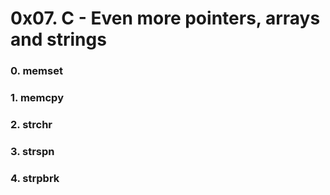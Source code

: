 # 0x07. C - Even more pointers, arrays and strings

### 0. memset

### 1. memcpy

### 2. strchr

### 3. strspn

### 4. strpbrk


